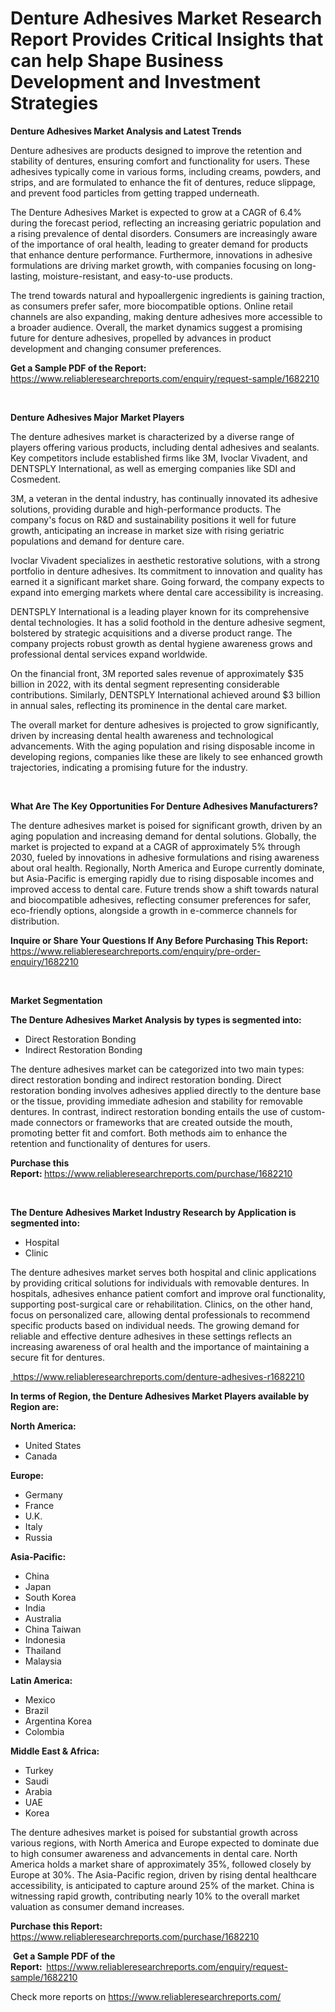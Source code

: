 <p><h1>Denture Adhesives Market Research Report Provides Critical Insights that can help Shape Business Development and Investment Strategies</h1></p><p><strong>Denture Adhesives Market Analysis and Latest Trends</strong></p>
<p><p>Denture adhesives are products designed to improve the retention and stability of dentures, ensuring comfort and functionality for users. These adhesives typically come in various forms, including creams, powders, and strips, and are formulated to enhance the fit of dentures, reduce slippage, and prevent food particles from getting trapped underneath.</p><p>The Denture Adhesives Market is expected to grow at a CAGR of 6.4% during the forecast period, reflecting an increasing geriatric population and a rising prevalence of dental disorders. Consumers are increasingly aware of the importance of oral health, leading to greater demand for products that enhance denture performance. Furthermore, innovations in adhesive formulations are driving market growth, with companies focusing on long-lasting, moisture-resistant, and easy-to-use products.</p><p>The trend towards natural and hypoallergenic ingredients is gaining traction, as consumers prefer safer, more biocompatible options. Online retail channels are also expanding, making denture adhesives more accessible to a broader audience. Overall, the market dynamics suggest a promising future for denture adhesives, propelled by advances in product development and changing consumer preferences.</p></p>
<p><strong>Get a Sample PDF of the Report:&nbsp;</strong> <a href="https://www.reliableresearchreports.com/enquiry/request-sample/1682210?utm_campaign=3309&utm_medium=2&utm_source=Github&utm_content=ia&utm_term=24032025&utm_id=denture-adhesives">https://www.reliableresearchreports.com/enquiry/request-sample/1682210</a></p>
<p>&nbsp;</p>
<p><strong>Denture Adhesives Major Market Players</strong></p>
<p><p>The denture adhesives market is characterized by a diverse range of players offering various products, including dental adhesives and sealants. Key competitors include established firms like 3M, Ivoclar Vivadent, and DENTSPLY International, as well as emerging companies like SDI and Cosmedent.</p><p>3M, a veteran in the dental industry, has continually innovated its adhesive solutions, providing durable and high-performance products. The company's focus on R&D and sustainability positions it well for future growth, anticipating an increase in market size with rising geriatric populations and demand for denture care.</p><p>Ivoclar Vivadent specializes in aesthetic restorative solutions, with a strong portfolio in denture adhesives. Its commitment to innovation and quality has earned it a significant market share. Going forward, the company expects to expand into emerging markets where dental care accessibility is increasing.</p><p>DENTSPLY International is a leading player known for its comprehensive dental technologies. It has a solid foothold in the denture adhesive segment, bolstered by strategic acquisitions and a diverse product range. The company projects robust growth as dental hygiene awareness grows and professional dental services expand worldwide.</p><p>On the financial front, 3M reported sales revenue of approximately $35 billion in 2022, with its dental segment representing considerable contributions. Similarly, DENTSPLY International achieved around $3 billion in annual sales, reflecting its prominence in the dental care market.</p><p>The overall market for denture adhesives is projected to grow significantly, driven by increasing dental health awareness and technological advancements. With the aging population and rising disposable income in developing regions, companies like these are likely to see enhanced growth trajectories, indicating a promising future for the industry.</p></p>
<p>&nbsp;</p>
<p><strong>What Are The Key Opportunities For Denture Adhesives Manufacturers?</strong></p>
<p><p>The denture adhesives market is poised for significant growth, driven by an aging population and increasing demand for dental solutions. Globally, the market is projected to expand at a CAGR of approximately 5% through 2030, fueled by innovations in adhesive formulations and rising awareness about oral health. Regionally, North America and Europe currently dominate, but Asia-Pacific is emerging rapidly due to rising disposable incomes and improved access to dental care. Future trends show a shift towards natural and biocompatible adhesives, reflecting consumer preferences for safer, eco-friendly options, alongside a growth in e-commerce channels for distribution.</p></p>
<p><strong>Inquire or Share Your Questions If Any Before Purchasing This Report:</strong> <a href="https://www.reliableresearchreports.com/enquiry/pre-order-enquiry/1682210?utm_campaign=3309&utm_medium=2&utm_source=Github&utm_content=ia&utm_term=24032025&utm_id=denture-adhesives">https://www.reliableresearchreports.com/enquiry/pre-order-enquiry/1682210</a></p>
<p>&nbsp;</p>
<p><strong>Market Segmentation</strong></p>
<p><strong>The Denture Adhesives Market Analysis by types is segmented into:</strong></p>
<p><ul><li>Direct Restoration Bonding</li><li>Indirect Restoration Bonding</li></ul></p>
<p><p>The denture adhesives market can be categorized into two main types: direct restoration bonding and indirect restoration bonding. Direct restoration bonding involves adhesives applied directly to the denture base or the tissue, providing immediate adhesion and stability for removable dentures. In contrast, indirect restoration bonding entails the use of custom-made connectors or frameworks that are created outside the mouth, promoting better fit and comfort. Both methods aim to enhance the retention and functionality of dentures for users.</p></p>
<p><strong>Purchase this Report:&nbsp;</strong><a href="https://www.reliableresearchreports.com/purchase/1682210?utm_campaign=3309&utm_medium=2&utm_source=Github&utm_content=ia&utm_term=24032025&utm_id=denture-adhesives">https://www.reliableresearchreports.com/purchase/1682210</a></p>
<p>&nbsp;</p>
<p><strong>The Denture Adhesives Market Industry Research by Application is segmented into:</strong></p>
<p><ul><li>Hospital</li><li>Clinic</li></ul></p>
<p><p>The denture adhesives market serves both hospital and clinic applications by providing critical solutions for individuals with removable dentures. In hospitals, adhesives enhance patient comfort and improve oral functionality, supporting post-surgical care or rehabilitation. Clinics, on the other hand, focus on personalized care, allowing dental professionals to recommend specific products based on individual needs. The growing demand for reliable and effective denture adhesives in these settings reflects an increasing awareness of oral health and the importance of maintaining a secure fit for dentures.</p></p>
<p><a href="https://www.reliableresearchreports.com/denture-adhesives-r1682210?utm_campaign=3309&utm_medium=2&utm_source=Github&utm_content=ia&utm_term=24032025&utm_id=denture-adhesives">&nbsp;https://www.reliableresearchreports.com/denture-adhesives-r1682210</a></p>
<p><strong>In terms of Region, the Denture Adhesives Market Players available by Region are:</strong></p>
<p>
    <p> <strong> North America: </strong>
        <ul>
            <li>United States</li>
            <li>Canada</li>
        </ul>
        </p> 
    <p> <strong> Europe: </strong>
        <ul>
            <li>Germany</li>
            <li>France</li>
            <li>U.K.</li>
            <li>Italy</li>
            <li>Russia</li>
        </ul>
        </p> 
    <p> <strong> Asia-Pacific: </strong>
        <ul>
            <li>China</li>
            <li>Japan</li>
            <li>South Korea</li>
            <li>India</li>
            <li>Australia</li>
            <li>China Taiwan</li>
            <li>Indonesia</li>
            <li>Thailand</li>
            <li>Malaysia</li>
        </ul>
        </p> 
    <p> <strong> Latin America: </strong>
        <ul>
            <li>Mexico</li>
            <li>Brazil</li>
            <li>Argentina Korea</li>
            <li>Colombia</li>
        </ul>
        </p> 
    <p> <strong> Middle East & Africa: </strong>
        <ul>
            <li>Turkey</li>
            <li>Saudi</li>
            <li>Arabia</li>
            <li>UAE</li>
            <li>Korea</li>
        </ul>
    </p>
    </p>
<p><p>The denture adhesives market is poised for substantial growth across various regions, with North America and Europe expected to dominate due to high consumer awareness and advancements in dental care. North America holds a market share of approximately 35%, followed closely by Europe at 30%. The Asia-Pacific region, driven by rising dental healthcare accessibility, is anticipated to capture around 25% of the market. China is witnessing rapid growth, contributing nearly 10% to the overall market valuation as consumer demand increases.</p></p>
<p><strong>Purchase this Report: </strong><a href="https://www.reliableresearchreports.com/purchase/1682210?utm_campaign=3309&utm_medium=2&utm_source=Github&utm_content=ia&utm_term=24032025&utm_id=denture-adhesives">https://www.reliableresearchreports.com/purchase/1682210</a></p>
<p>&nbsp;<strong>Get a Sample PDF of the Report:&nbsp;&nbsp;</strong><a href="https://www.reliableresearchreports.com/enquiry/request-sample/1682210?utm_campaign=3309&utm_medium=2&utm_source=Github&utm_content=ia&utm_term=24032025&utm_id=denture-adhesives">https://www.reliableresearchreports.com/enquiry/request-sample/1682210</a></p>
<p><strong></strong></p>
<p>Check more reports on <a href="https://www.reliableresearchreports.com/?utm_campaign=3309&utm_medium=2&utm_source=Github&utm_content=ia&utm_term=24032025&utm_id=denture-adhesives">https://www.reliableresearchreports.com/</a></p>